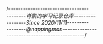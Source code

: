 /*---------------------------------  
​--------肖鹏的学习记录仓库---------  
​--------Since 2020/11/11---------  
​--------@nappingman--------------  
​--------------------------------*/